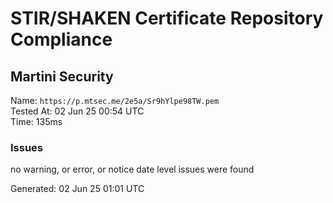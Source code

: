 # STIR/SHAKEN Certificate Repository Compliance

## Martini Security

Name: `https://p.mtsec.me/2e5a/Sr9hYlpe98TW.pem`\
Tested At: 02 Jun 25 00:54 UTC\
Time: 135ms

### Issues

no warning, or error, or notice date level issues were found

Generated: 02 Jun 25 01:01 UTC